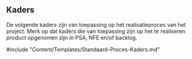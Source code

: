 ## Kaders

De volgende kaders zijn van toepassing op het realisatieproces van het project. Merk op dat kaders die van toepassing zijn op het te realiseren *product* opgenomen zijn in PSA, NFE en/of backlog.

#include "Content/Templates/Standaard-Proces-Kaders.md"
